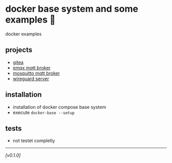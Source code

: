 # docker base system and some examples :whale:
docker examples

## projects
* [gitea](gitea/readme.md)
* [emqx mqtt broker](emqx-mqttx/readme.md)
* [mosquitto mqtt broker](mosquitto/readme.md)
* [wireguard server](wireguard(readme.md))

## installation
* installation of docker compose base system
* execute `docker-base --setup`

## tests
* not testet completly
  
---
*[v0.1.0]*
